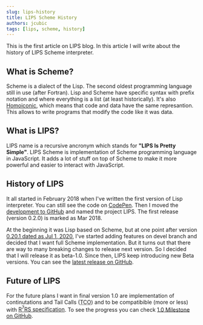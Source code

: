 ```yaml
---
slug: lips-history
title: LIPS Scheme History
authors: jcubic
tags: [lips, scheme, history]
---
```


This is the first article on LIPS blog. In this article I will write about the history of LIPS
Scheme interpreter.

<!--truncate-->

## What is Scheme?

Scheme is a dialect of the Lisp. The second oldest programming language still in use (after
Fortran).  Lisp and Scheme have specific syntax with prefix notation and where everything is a list
(at least historically).  It's also [Homoiconic](https://en.wikipedia.org/wiki/Homoiconicity), which
means that code and data have the same represantion. This allows to write programs that modify the
code like it was data.

## What is LIPS?

LIPS name is a recursive ancronym which stands for **"LIPS Is Pretty Simple"**. LIPS Scheme is
implementation of Scheme programming language in JavaScript. It adds a lot of stuff on top of Scheme
to make it more powerful and easier to interact with JavaScript.

## History of LIPS

It all started in February 2018 when I've written the first version of Lisp interpreter. You can
still see the code on [CodePen](https://codepen.io/jcubic/pen/gvvzdp). Then I moved the
[development to GitHub](https://github.com/jcubic/lips) and named the project LIPS.  The first release
(version 0.2.0) is marked as Mar 2018.

At the beginning it was Lisp based on Scheme, but at one point after version
[0.20.1 dated as Jul 1, 2020](https://github.com/jcubic/lips/releases/tag/0.20.1), I've started
adding features on devel branch and decided that I want full Scheme implementation. But it turns out
that there are way to many breaking changes to release next version. So I decided that I will
release it as beta-1.0. Since then, LIPS keep introducing new Beta versions. You can see the
[latest release on GitHub](https://github.com/jcubic/lips/releases).

## Future of LIPS

For the future plans I want in final version 1.0 are implementation of continutations and Tail Calls
(<abbr title="Tail Call Optimization">TCO</abbr>) and to be compatibible (more or less) with
[R<sup>7</sup>RS specification](https://standards.scheme.org/). To see the progress you can check
[1.0 Milestone on GitHub](https://github.com/jcubic/lips/issues?q=is%3Aopen+is%3Aissue+milestone%3A1.0).
